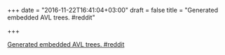+++
date = "2016-11-22T16:41:04+03:00"
draft = false
title = "Generated embedded AVL trees.  #reddit"

+++

<p><a href="https://t.co/fYzwKUmXc0">Generated embedded AVL trees.  #reddit</a></p>
